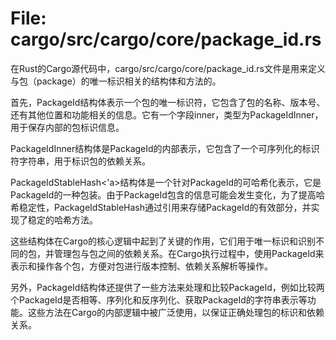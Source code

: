 # File: cargo/src/cargo/core/package_id.rs

在Rust的Cargo源代码中，cargo/src/cargo/core/package_id.rs文件是用来定义与包（package）的唯一标识相关的结构体和方法的。

首先，PackageId结构体表示一个包的唯一标识符，它包含了包的名称、版本号、还有其他位置和功能相关的信息。它有一个字段inner，类型为PackageIdInner，用于保存内部的包标识信息。

PackageIdInner结构体是PackageId的内部表示，它包含了一个可序列化的标识符字符串，用于标识包的依赖关系。

PackageIdStableHash<'a>结构体是一个针对PackageId的可哈希化表示，它是PackageId的一种包装。由于PackageId包含的信息可能会发生变化，为了提高哈希稳定性，PackageIdStableHash通过引用来存储PackageId的有效部分，并实现了稳定的哈希方法。

这些结构体在Cargo的核心逻辑中起到了关键的作用，它们用于唯一标识和识别不同的包，并管理包与包之间的依赖关系。在Cargo执行过程中，使用PackageId来表示和操作各个包，方便对包进行版本控制、依赖关系解析等操作。

另外，PackageId结构体还提供了一些方法来处理和比较PackageId，例如比较两个PackageId是否相等、序列化和反序列化、获取PackageId的字符串表示等功能。这些方法在Cargo的内部逻辑中被广泛使用，以保证正确处理包的标识和依赖关系。

